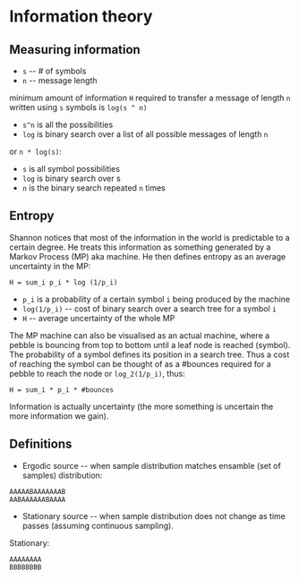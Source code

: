 # Information theory

## Measuring information

* `s` -- # of symbols
* `n` -- message length

minimum amount of information `H` required to transfer a message of length `n` written using `s` symbols is `log(s ^ n)`

- `s^n` is all the possibilities
- `log` is binary search over a list of all possible messages of length `n`

or `n * log(s)`:

- `s` is all symbol possibilities
- `log` is binary search over s
- `n` is the binary search repeated `n` times

## Entropy

Shannon notices that most of the information in the world is predictable to a certain degree. He treats this information as something generated by a Markov Process (MP) aka machine. He then defines entropy as an average uncertainty in the MP:

	H = sum_i p_i * log (1/p_i)

- `p_i` is a probability of a certain symbol `i` being produced by the machine
- `log(1/p_i)` -- cost of binary search over a search tree for a symbol `i`
- `H` -- average uncertainty of the whole MP
	
The MP machine can also be visualised as an actual machine, where a pebble is bouncing from top to bottom until a leaf node is reached (symbol). The probability of a symbol defines its position in a search tree. Thus a cost of reaching the symbol can be thought of as a #bounces required for a pebble to reach the node or `log_2(1/p_i)`, thus:

	H = sum_i * p_i * #bounces

Information is actually uncertainty (the more something is uncertain the more information we gain).

## Definitions

* Ergodic source -- when sample distribution matches ensamble (set of samples) distribution:

```
AAAAABAAAAAAAB
AABAAAAAABAAAA
```

* Stationary source -- when sample distribution does not change as time passes (assuming continuous sampling).

Stationary:
```
AAAAAAAA
BBBBBBBB
```
